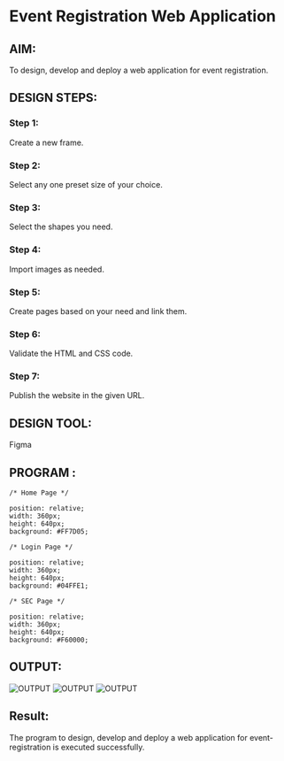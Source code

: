 # Event Registration Web Application

## AIM:
To design, develop and deploy a web application for event registration.

## DESIGN STEPS:

### Step 1:
Create a new frame.

### Step 2:
Select any one preset size of your choice.

### Step 3:
Select the shapes you need.

### Step 4:
Import images as needed.

### Step 5:
Create pages based on your need and link them.

### Step 6:
Validate the HTML and CSS code.

### Step 7:
Publish the website in the given URL.

## DESIGN TOOL:
Figma

## PROGRAM :
```
/* Home Page */

position: relative;
width: 360px;
height: 640px;
background: #FF7D05;

/* Login Page */

position: relative;
width: 360px;
height: 640px;
background: #04FFE1;

/* SEC Page */

position: relative;
width: 360px;
height: 640px;
background: #F60000;

```
## OUTPUT:
![OUTPUT](./out1.png)
![OUTPUT](./out2.png)
![OUTPUT](./out3.png)

## Result:
The program to design, develop and deploy a web application for event-registration is executed successfully.
